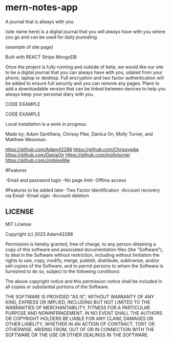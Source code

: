 # mern-notes-app

A journal that is always with you. 

(site name here) is a digital journal that you will always have with you where you go and can be used for daily jounraling. 

{example of site page}

Built with
REACT
Stripe
MongoDB


Once the project is fully running and outside of beta, we would like our site to be a digital journal that you can always have with you, udated from your phone, laptop or desktop. Full encryption and two factor authentication will be added to ensure full security and you can remove any pages. Plans to add a downloadable version that can be linked between devices to help you always keep your personal diary with you.





CODE EXAMPLE


















CODE EXAMPLE




 Local installation is a work in progress.


Made by: Adam Santillana, Chrissy Pike, Danica On, Molly Turner, and Matthew Wessman.

https://github.com/Adam42288
https://github.com/Chrissypike
https://github.com/DaniaOn
https://github.com/mollyturner
https://github.com/JimblesMw


#Features

-Email and password login
-No page limit
-Offline access

#Features to be added later
-Two Factor Identification
-Account recovery via Email
-Email sigin
-Account deletion


## LICENSE 

MIT License

Copyright (c) 2023 Adam42288

Permission is hereby granted, free of charge, to any person obtaining a copy
of this software and associated documentation files (the "Software"), to deal
in the Software without restriction, including without limitation the rights
to use, copy, modify, merge, publish, distribute, sublicense, and/or sell
copies of the Software, and to permit persons to whom the Software is
furnished to do so, subject to the following conditions:

The above copyright notice and this permission notice shall be included in all
copies or substantial portions of the Software.

THE SOFTWARE IS PROVIDED "AS IS", WITHOUT WARRANTY OF ANY KIND, EXPRESS OR
IMPLIED, INCLUDING BUT NOT LIMITED TO THE WARRANTIES OF MERCHANTABILITY,
FITNESS FOR A PARTICULAR PURPOSE AND NONINFRINGEMENT. IN NO EVENT SHALL THE
AUTHORS OR COPYRIGHT HOLDERS BE LIABLE FOR ANY CLAIM, DAMAGES OR OTHER
LIABILITY, WHETHER IN AN ACTION OF CONTRACT, TORT OR OTHERWISE, ARISING FROM,
OUT OF OR IN CONNECTION WITH THE SOFTWARE OR THE USE OR OTHER DEALINGS IN THE
SOFTWARE.

